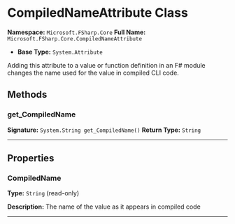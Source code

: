 # CompiledNameAttribute Class

**Namespace:** `Microsoft.FSharp.Core`
**Full Name:** `Microsoft.FSharp.Core.CompiledNameAttribute`
- **Base Type:** `System.Attribute`

Adding this attribute to a value or function definition in an F# module changes the name used
 for the value in compiled CLI code.

## Methods

### get_CompiledName

**Signature:** `System.String get_CompiledName()`
**Return Type:** `String`

---

## Properties

### CompiledName

**Type:** `String` (read-only)

**Description:** The name of the value as it appears in compiled code

---